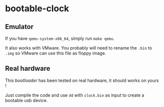 # bootable-clock

## Emulator
If you have `qemu-system-x86_64`, simply run `make qemu`.

It also works with VMware. You probably will need to rename the `.bin` to `.img` so VMware can use this file as floppy image.

## Real hardware
This *bootloader* has been tested on real hardware, it should works on yours !

Just compile the code and use `dd` with `clock.bin` as input to create a bootable usb device.
